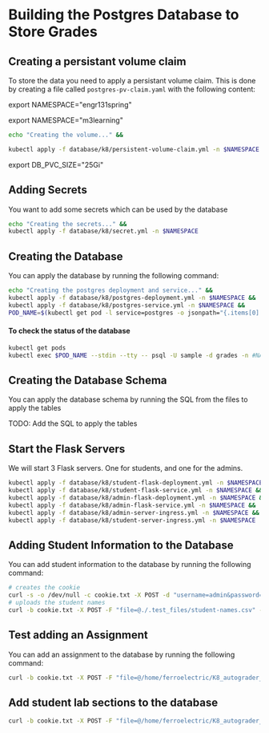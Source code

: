# Building the Postgres Database to Store Grades

## Creating a persistant volume claim

To store the data you need to apply a persistant volume claim. This is done by creating a file called `postgres-pv-claim.yaml` with the following content:

export NAMESPACE="engr131spring"

export NAMESPACE="m3learning"


```bash
echo "Creating the volume..." &&

kubectl apply -f database/k8/persistent-volume-claim.yml -n $NAMESPACE
```

export DB_PVC_SIZE="25Gi"

## Adding Secrets

You want to add some secrets which can be used by the database

```bash
echo "Creating the secrets..." &&
kubectl apply -f database/k8/secret.yml -n $NAMESPACE
```

## Creating the Database

You can apply the database by running the following command:

```bash
echo "Creating the postgres deployment and service..." &&
kubectl apply -f database/k8/postgres-deployment.yml -n $NAMESPACE &&
kubectl apply -f database/k8/postgres-service.yml -n $NAMESPACE &&
POD_NAME=$(kubectl get pod -l service=postgres -o jsonpath="{.items[0].metadata.name}") -n $NAMESPACE
```

#### To check the status of the database

```bash
kubectl get pods
kubectl exec $POD_NAME --stdin --tty -- psql -U sample -d grades -n #NAMESPACE
```

## Creating the Database Schema

You can apply the database schema by running the SQL from the files to apply the tables

TODO: Add the SQL to apply the tables


## Start the Flask Servers

We will start 3 Flask servers. One for students, and one for the admins. 

```bash
kubectl apply -f database/k8/student-flask-deployment.yml -n $NAMESPACE &&
kubectl apply -f database/k8/student-flask-service.yml -n $NAMESPACE &&
kubectl apply -f database/k8/admin-flask-deployment.yml -n $NAMESPACE &&
kubectl apply -f database/k8/admin-flask-service.yml -n $NAMESPACE &&
kubectl apply -f database/k8/admin-server-ingress.yml -n $NAMESPACE &&
kubectl apply -f database/k8/student-server-ingress.yml -n $NAMESPACE
```

## Adding Student Information to the Database

You can add student information to the database by running the following command:

```bash
# creates the cookie
curl -s -o /dev/null -c cookie.txt -X POST -d "username=admin&password=diffuser"  https://engr131-admin-grader.nrp-nautilus.io/login &&
# uploads the student names
curl -b cookie.txt -X POST -F "file=@./.test_files/student-names.csv" -F "password=diffuser" https://engr131-admin-grader.nrp-nautilus.io/upload_students
```

## Test adding an Assignment

You can add an assignment to the database by running the following command:

```bash
curl -b cookie.txt -X POST -F "file=@/home/ferroelectric/K8_autograder_database/.test_files/results.json" -F "password=diffuser" -F "assignment_id=Homework_999" -F "assignment_name=Test Homework Assignment" https://engr131-admin-grader.nrp-nautilus.io/upload_assignment
```

## Add student lab sections to the database

``` bash
curl -b cookie.txt -X POST -F "file=@/home/ferroelectric/K8_autograder_database/.test_files/test/ENGR131-070.csv" -F "password=diffuser" -F "lab_section=070" -F "day_of_week=f" -F "start_time=15:00:00" https://engr131-admin-grader.nrp-nautilus.io/upload_lab_section
```

